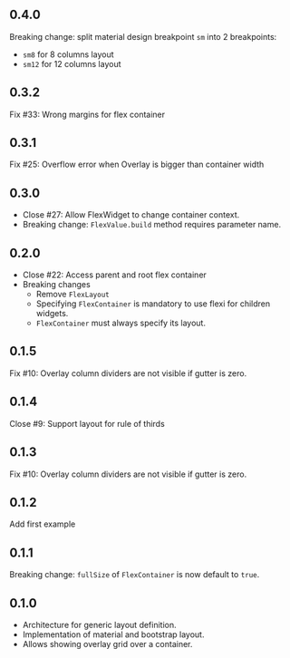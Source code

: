 ## 0.4.0

Breaking change: split material design breakpoint `sm` into 2 breakpoints:

* `sm8` for 8 columns layout
* `sm12` for 12 columns layout

## 0.3.2

Fix #33: Wrong margins for flex container

## 0.3.1

Fix #25: Overflow error when Overlay is bigger than container width

## 0.3.0

* Close #27: Allow FlexWidget to change container context.
* Breaking change: `FlexValue.build` method requires parameter name.

## 0.2.0

* Close #22: Access parent and root flex container
* Breaking changes
  * Remove `FlexLayout`
  * Specifying `FlexContainer` is mandatory to use flexi for children widgets.
  * `FlexContainer` must always specify its layout.

## 0.1.5

Fix #10: Overlay column dividers are not visible if gutter is zero.

## 0.1.4

Close #9: Support layout for rule of thirds

## 0.1.3

Fix #10: Overlay column dividers are not visible if gutter is zero.

## 0.1.2

Add first example

## 0.1.1

Breaking change: `fullSize` of `FlexContainer` is now default to `true`.

## 0.1.0

* Architecture for generic layout definition.
* Implementation of material and bootstrap layout.
* Allows showing overlay grid over a container.
